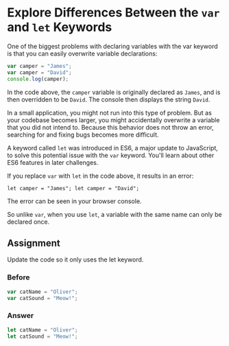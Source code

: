 # Explore Differences Between the `var` and `let` Keywords

One of the biggest problems with declaring variables with the var keyword is that you can easily overwrite variable declarations:

```javascript
var camper = "James";
var camper = "David";
console.log(camper);
```

In the code above, the `camper` variable is originally declared as `James`, and is then overridden to be `David`. The console then displays the string `David`.

In a small application, you might not run into this type of problem. But as your codebase becomes larger, you might accidentally overwrite a variable that you did not intend to. Because this behavior does not throw an error, searching for and fixing bugs becomes more difficult.

A keyword called `let` was introduced in ES6, a major update to JavaScript, to solve this potential issue with the `var` keyword. You'll learn about other ES6 features in later challenges.

If you replace `var` with `let` in the code above, it results in an error:

`let camper = "James";
let camper = "David";`

The error can be seen in your browser console.

So unlike `var`, when you use `let`, a variable with the same name can only be declared once.

## Assignment

Update the code so it only uses the let keyword.

### Before

```javascript
var catName = "Oliver";
var catSound = "Meow!";
```

### Answer

```javascript
let catName = "Oliver";
let catSound = "Meow!";
```
